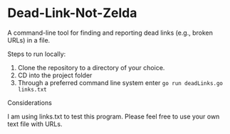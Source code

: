 # Dead-Link-Not-Zelda
A command-line tool for finding and reporting dead links (e.g., broken URLs) in a file. 

Steps to run locally:

1) Clone the repository to a directory of your choice.
2) CD into the project folder
3) Through a preferred command line system enter `go run deadLinks.go links.txt`

Considerations

I am using links.txt to test this program. Please feel free to use your own text file with URLs.
